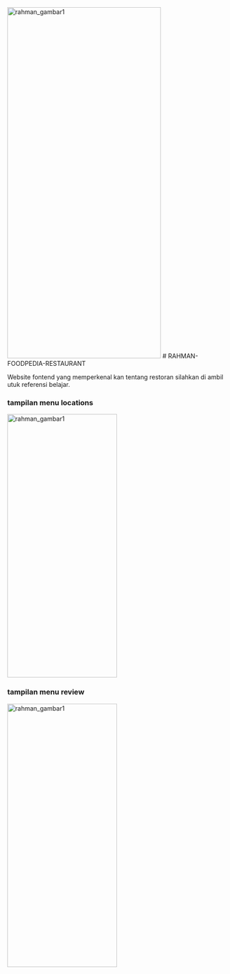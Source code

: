 <img src="rahman_screenchoot1.png" alt="rahman_gambar1" height="800" width="350">
# RAHMAN-FOODPEDIA-RESTAURANT
<p>Website fontend yang memperkenal kan tentang restoran silahkan di ambil utuk referensi belajar.</p>

<h3>tampilan menu locations</h3>
<img src="rahman_screenchoot2.png" alt="rahman_gambar1" height="600" width="250">
</br>
<h3>tampilan menu review</h3>
<img src="rahman_screenchoot3.png" alt="rahman_gambar1" height="600" width="250">